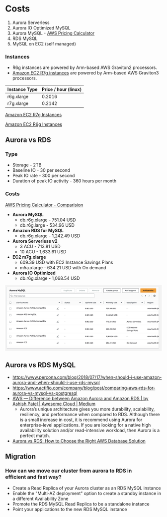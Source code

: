 # Costs

1. ⁠⁠Aurora Serverless
2. ⁠⁠Aurora IO Optimized MySQL
3. ⁠Aurora MySQL - [AWS Pricing Calculator](https://calculator.aws/#/estimate?id=814a47de14501bd81ae41433ed31dcf94963c626)
4. ⁠⁠RDS MySQL
5. ⁠⁠MySQL on EC2 (self managed)

### Instances

- R6g instances are powered by Arm-based AWS Graviton2 processors.
- [Amazon EC2 R7g instances](https://aws.amazon.com/ec2/instance-types/r7g/) are powered by Arm-based AWS Graviton3 processors.

| Instance Type | Price / hour (linux) |
| ------------- | -------------------- |
| r6g.xlarge    | 0.2016               |
| r7g.xlarge    | 0.2142               |

[Amazon EC2 R7g Instances](https://aws.amazon.com/ec2/instance-types/r7g/)

[Amazon EC2 R6g Instances](https://aws.amazon.com/ec2/instance-types/r6g/)

## Aurora vs RDS

### Type

- Storage - 2TB
- Baseline IO - 30 per second
- Peak IO rate - 300 per second
- Duration of peak IO activity - 360 hours per month

### Costs

[AWS Pricing Calculator - Comparision](https://calculator.aws/#/estimate?id=bfde117555e574ecfae0f16ea74a5ae4e6ef2723)

- **Aurora MySQL**
   	- db.r6g.xlarge - 751.04 USD
   	- db.r6g.large - 534.96 USD
- **Amazon RDS for MySQL**
   	- db.r6g.xlarge - 1,242.49 USD
- **Aurora Serverless v2**
   	- 3 ACU - 713.81 USD
   	- 10 ACU - 1,633.61 USD
- **EC2 m7g.xlarge**
   	- 609.39 USD with EC2 Instance Savings Plans
   	- m5a.xlarge - 634.21 USD with On demand
- **Aurora IO Optimized**
   	- db.r6g.xlarge - 1,068.54 USD

![Different MySQL Comparisons](../../../media/Screenshot%202024-04-15%20at%207.27.11%20PM.jpg)

## Aurora vs RDS MySQL

- https://www.percona.com/blog/2018/07/17/when-should-i-use-amazon-aurora-and-when-should-i-use-rds-mysql
- https://www.actifio.com/company/blog/post/comparing-aws-rds-for-aurora-vs-mysql-vs-postgresql
- [AWS — Difference between Amazon Aurora and Amazon RDS | by Ashish Patel | Awesome Cloud | Medium](https://medium.com/awesome-cloud/aws-difference-between-amazon-aurora-and-amazon-rds-comparison-aws-aurora-vs-aws-rds-databases-60a69dbec41f)
   	- Aurora’s unique architecture gives you more durability, scalability, resiliency, and performance when compared to RDS. Although there is a small increase in cost, it is recommend using Aurora for enterprise-level applications. If you are looking for a native high availability solution and/or read-intensive workload, then Aurora is a perfect match.
- [Aurora vs RDS: How to Choose the Right AWS Database Solution](https://www.percona.com/blog/when-should-i-use-amazon-aurora-and-when-should-i-use-rds-mysql/)

## Migration

### How can we move our cluster from aurora to RDS in efficient and fast way?

- Create a Read Replica of your Aurora cluster as an RDS MySQL instance
- Enable the "Multi-AZ deployment" option to create a standby instance in a different Availability Zone
- Promote the RDS MySQL Read Replica to be a standalone instance
- Point your applications to the new RDS MySQL instance
